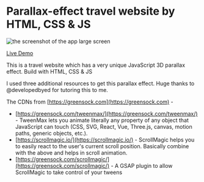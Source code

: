 # Parallax-effect travel website by HTML, CSS & JS

<img src="./Screenshot (944)" alt="the screenshot of the app large screen"/>

[Live Demo](https://cranky-nightingale-587a9f.netlify.app/)

This is a travel website which has a very unique JavaScript 3D parallax effect. Build with HTML, CSS & JS

I used three additional resources to get this parallax effect. Huge thanks to @developedbyed for tutoring this to me.

The CDNs from [https://greensock.com](https://greensock.com) -
  * [https://greensock.com/tweenmax/](https://greensock.com/tweenmax/) - TweenMax lets you animate literally any property of any object that JavaScript can touch (CSS, SVG, React, Vue, Three.js, canvas, motion paths, generic objects, etc.).
  * [https://scrollmagic.io/](https://scrollmagic.io/) - ScrollMagic helps you to easily react to the user's current scroll position. Basically combine with the above and helps in scroll animation.
  * [https://greensock.com/scrollmagic/](https://greensock.com/scrollmagic/) - A GSAP plugin to allow ScrollMagic to take control of your tweens
